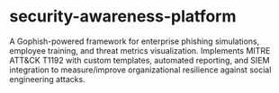 # security-awareness-platform
A Gophish-powered framework for enterprise phishing simulations, employee training, and threat metrics visualization. Implements MITRE ATT&amp;CK T1192 with custom templates, automated reporting, and SIEM integration to measure/improve organizational resilience against social engineering attacks.
